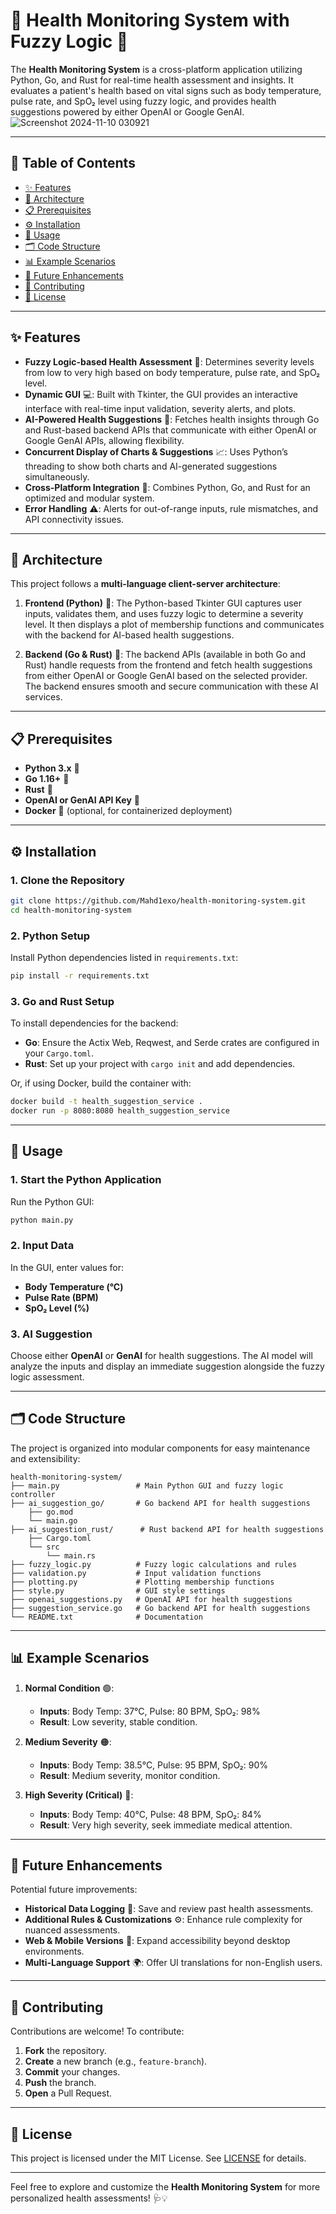 
# 🏥 Health Monitoring System with Fuzzy Logic 🧠

The **Health Monitoring System** is a cross-platform application utilizing Python, Go, and Rust for real-time health assessment and insights. It evaluates a patient's health based on vital signs such as body temperature, pulse rate, and SpO₂ level using fuzzy logic, and provides health suggestions powered by either OpenAI or Google GenAI.
![Screenshot 2024-11-10 030921](https://github.com/user-attachments/assets/ffdd1e64-5c23-430c-85ab-afa2fb0bafa2)

---

## 📑 Table of Contents

- [✨ Features](#features)
- [📐 Architecture](#architecture)
- [📋 Prerequisites](#prerequisites)
- [⚙️ Installation](#installation)
- [🚀 Usage](#usage)
- [🗂 Code Structure](#code-structure)
- [📊 Example Scenarios](#example-scenarios)
- [🔮 Future Enhancements](#future-enhancements)
- [🤝 Contributing](#contributing)
- [📜 License](#license)

---

## ✨ Features

- **Fuzzy Logic-based Health Assessment** 🧩: Determines severity levels from low to very high based on body temperature, pulse rate, and SpO₂ level.
- **Dynamic GUI** 💻: Built with Tkinter, the GUI provides an interactive interface with real-time input validation, severity alerts, and plots.
- **AI-Powered Health Suggestions** 🧠: Fetches health insights through Go and Rust-based backend APIs that communicate with either OpenAI or Google GenAI APIs, allowing flexibility.
- **Concurrent Display of Charts & Suggestions** 📈: Uses Python’s threading to show both charts and AI-generated suggestions simultaneously.
- **Cross-Platform Integration** 🔗: Combines Python, Go, and Rust for an optimized and modular system.
- **Error Handling** ⚠️: Alerts for out-of-range inputs, rule mismatches, and API connectivity issues.

---

## 📐 Architecture

This project follows a **multi-language client-server architecture**:

1. **Frontend (Python)** 🐍: The Python-based Tkinter GUI captures user inputs, validates them, and uses fuzzy logic to determine a severity level. It then displays a plot of membership functions and communicates with the backend for AI-based health suggestions.

2. **Backend (Go & Rust)** 🦾: The backend APIs (available in both Go and Rust) handle requests from the frontend and fetch health suggestions from either OpenAI or Google GenAI based on the selected provider. The backend ensures smooth and secure communication with these AI services.

---

## 📋 Prerequisites

- **Python 3.x** 🐍
- **Go 1.16+** 🐹
- **Rust** 🦀
- **OpenAI or GenAI API Key** 🔑
- **Docker** 🐳 (optional, for containerized deployment)

---

## ⚙️ Installation

### 1. Clone the Repository

```bash
git clone https://github.com/Mahd1exo/health-monitoring-system.git
cd health-monitoring-system
```

### 2. Python Setup

Install Python dependencies listed in `requirements.txt`:

```bash
pip install -r requirements.txt
```

### 3. Go and Rust Setup

To install dependencies for the backend:

- **Go**: Ensure the Actix Web, Reqwest, and Serde crates are configured in your `Cargo.toml`.
- **Rust**: Set up your project with `cargo init` and add dependencies.

Or, if using Docker, build the container with:

```bash
docker build -t health_suggestion_service .
docker run -p 8080:8080 health_suggestion_service
```

---

## 🚀 Usage

### 1. Start the Python Application

Run the Python GUI:

```bash
python main.py
```

### 2. Input Data

In the GUI, enter values for:
- **Body Temperature (°C)**
- **Pulse Rate (BPM)**
- **SpO₂ Level (%)**

### 3. AI Suggestion

Choose either **OpenAI** or **GenAI** for health suggestions. The AI model will analyze the inputs and display an immediate suggestion alongside the fuzzy logic assessment.

---

## 🗂 Code Structure

The project is organized into modular components for easy maintenance and extensibility:

```
health-monitoring-system/
├── main.py                 # Main Python GUI and fuzzy logic controller
├── ai_suggestion_go/       # Go backend API for health suggestions
    ├── go.mod
    └── main.go
├── ai_suggestion_rust/      # Rust backend API for health suggestions
    ├── Cargo.toml
    └── src
        └── main.rs
├── fuzzy_logic.py          # Fuzzy logic calculations and rules
├── validation.py           # Input validation functions
├── plotting.py             # Plotting membership functions
├── style.py                # GUI style settings
├── openai_suggestions.py   # OpenAI API for health suggestions
├── suggestion_service.go   # Go backend API for health suggestions
└── README.txt              # Documentation
```

---

## 📊 Example Scenarios

1. **Normal Condition** 🟢:
   - **Inputs**: Body Temp: 37°C, Pulse: 80 BPM, SpO₂: 98%
   - **Result**: Low severity, stable condition.

2. **Medium Severity** 🟠:
   - **Inputs**: Body Temp: 38.5°C, Pulse: 95 BPM, SpO₂: 90%
   - **Result**: Medium severity, monitor condition.

3. **High Severity (Critical)** 🔴:
   - **Inputs**: Body Temp: 40°C, Pulse: 48 BPM, SpO₂: 84%
   - **Result**: Very high severity, seek immediate medical attention.

---

## 🔮 Future Enhancements

Potential future improvements:

- **Historical Data Logging** 📜: Save and review past health assessments.
- **Additional Rules & Customizations** ⚙️: Enhance rule complexity for nuanced assessments.
- **Web & Mobile Versions** 📱: Expand accessibility beyond desktop environments.
- **Multi-Language Support** 🌍: Offer UI translations for non-English users.

---

## 🤝 Contributing

Contributions are welcome! To contribute:

1. **Fork** the repository.
2. **Create** a new branch (e.g., `feature-branch`).
3. **Commit** your changes.
4. **Push** the branch.
5. **Open** a Pull Request.

---

## 📜 License

This project is licensed under the MIT License. See [LICENSE](LICENSE) for details.

---

Feel free to explore and customize the **Health Monitoring System** for more personalized health assessments! 🩺💡

